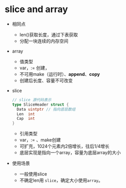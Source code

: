 # slice and array

- 相同点

  - len()获取长度，通过下表获取
  - 分配一块连续的内存空间

- array

  - 值类型
  - var，:= 创建，
  - 不可用make（运行时）、**append**、**copy**
  - 创建后长度、容量不可改变

- slice  

  ```go
  // slice 源代码表示
  type SliceHeader struct {
  	Data uintptr // 指向底层数组
  	Len  int
  	Cap  int
  }
  ```

  - 引用类型
  - var，:= 、make创建
  - 可扩充，1024个元素内2倍增长，往后1/4增长
  - 底层实现是指向一个array，容量为底层array的大小

- 使用场景

  - 一般使用slice
  - 不确定len用 `slice`，确定大小使用`array`。